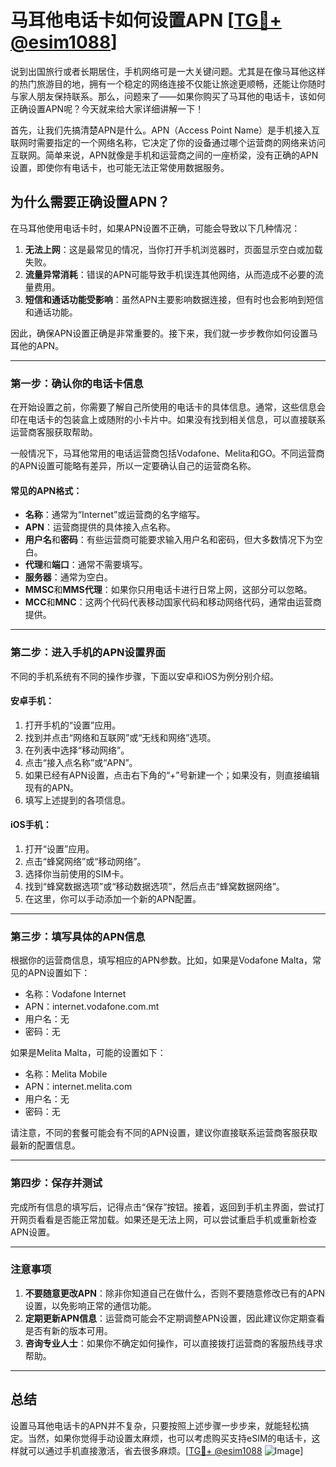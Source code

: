 # 马耳他电话卡如何设置APN [[TG💪+ @esim1088](https://t.me/s/esim1088)]

说到出国旅行或者长期居住，手机网络可是一大关键问题。尤其是在像马耳他这样的热门旅游目的地，拥有一个稳定的网络连接不仅能让旅途更顺畅，还能让你随时与家人朋友保持联系。那么，问题来了——如果你购买了马耳他的电话卡，该如何正确设置APN呢？今天就来给大家详细讲解一下！

首先，让我们先搞清楚APN是什么。APN（Access Point Name）是手机接入互联网时需要指定的一个网络名称，它决定了你的设备通过哪个运营商的网络来访问互联网。简单来说，APN就像是手机和运营商之间的一座桥梁，没有正确的APN设置，即使你有电话卡，也可能无法正常使用数据服务。

## 为什么需要正确设置APN？

在马耳他使用电话卡时，如果APN设置不正确，可能会导致以下几种情况：

1. **无法上网**：这是最常见的情况，当你打开手机浏览器时，页面显示空白或加载失败。
2. **流量异常消耗**：错误的APN可能导致手机误连其他网络，从而造成不必要的流量费用。
3. **短信和通话功能受影响**：虽然APN主要影响数据连接，但有时也会影响到短信和通话功能。

因此，确保APN设置正确是非常重要的。接下来，我们就一步步教你如何设置马耳他的APN。

---

### **第一步：确认你的电话卡信息**

在开始设置之前，你需要了解自己所使用的电话卡的具体信息。通常，这些信息会印在电话卡的包装盒上或随附的小卡片中。如果没有找到相关信息，可以直接联系运营商客服获取帮助。

一般情况下，马耳他常用的电话运营商包括Vodafone、Melita和GO。不同运营商的APN设置可能略有差异，所以一定要确认自己的运营商名称。

#### 常见的APN格式：
- **名称**：通常为“Internet”或运营商的名字缩写。
- **APN**：运营商提供的具体接入点名称。
- **用户名**和**密码**：有些运营商可能要求输入用户名和密码，但大多数情况下为空白。
- **代理**和**端口**：通常不需要填写。
- **服务器**：通常为空白。
- **MMSC**和**MMS代理**：如果你只用电话卡进行日常上网，这部分可以忽略。
- **MCC**和**MNC**：这两个代码代表移动国家代码和移动网络代码，通常由运营商提供。

---

### **第二步：进入手机的APN设置界面**

不同的手机系统有不同的操作步骤，下面以安卓和iOS为例分别介绍。

#### 安卓手机：
1. 打开手机的“设置”应用。
2. 找到并点击“网络和互联网”或“无线和网络”选项。
3. 在列表中选择“移动网络”。
4. 点击“接入点名称”或“APN”。
5. 如果已经有APN设置，点击右下角的“+”号新建一个；如果没有，则直接编辑现有的APN。
6. 填写上述提到的各项信息。

#### iOS手机：
1. 打开“设置”应用。
2. 点击“蜂窝网络”或“移动网络”。
3. 选择你当前使用的SIM卡。
4. 找到“蜂窝数据选项”或“移动数据选项”，然后点击“蜂窝数据网络”。
5. 在这里，你可以手动添加一个新的APN配置。

---

### **第三步：填写具体的APN信息**

根据你的运营商信息，填写相应的APN参数。比如，如果是Vodafone Malta，常见的APN设置如下：

- 名称：Vodafone Internet
- APN：internet.vodafone.com.mt
- 用户名：无
- 密码：无

如果是Melita Malta，可能的设置如下：

- 名称：Melita Mobile
- APN：internet.melita.com
- 用户名：无
- 密码：无

请注意，不同的套餐可能会有不同的APN设置，建议你直接联系运营商客服获取最新的配置信息。

---

### **第四步：保存并测试**

完成所有信息的填写后，记得点击“保存”按钮。接着，返回到手机主界面，尝试打开网页看看是否能正常加载。如果还是无法上网，可以尝试重启手机或重新检查APN设置。

---

### **注意事项**

1. **不要随意更改APN**：除非你知道自己在做什么，否则不要随意修改已有的APN设置，以免影响正常的通信功能。
2. **定期更新APN信息**：运营商可能会不定期调整APN设置，因此建议你定期查看是否有新的版本可用。
3. **咨询专业人士**：如果你不确定如何操作，可以直接拨打运营商的客服热线寻求帮助。

---

## 总结

设置马耳他电话卡的APN并不复杂，只要按照上述步骤一步步来，就能轻松搞定。当然，如果你觉得手动设置太麻烦，也可以考虑购买支持eSIM的电话卡，这样就可以通过手机直接激活，省去很多麻烦。[[TG💪+ @esim1088](https://t.me/s/esim1088) ![Image](https://i.postimg.cc/4NQfJmqS/Snipaste-2025-05-13-00-14-12.png)]